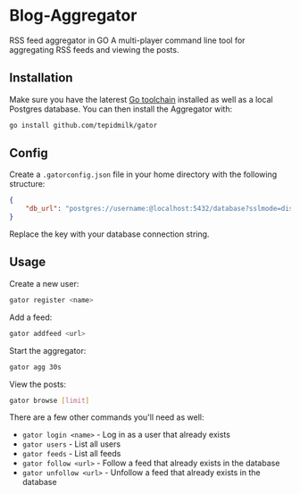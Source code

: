 # Blog-Aggregator
RSS feed aggregator in GO
A multi-player command line tool for aggregating RSS feeds and viewing the posts.

## Installation

Make sure you have the laterest [Go toolchain](https://golang.org/dl/) installed as well as a local Postgres database. You can then install the Aggregator with:

```bash 
go install github.com/tepidmilk/gator 
```

## Config 

Create a `.gatorconfig.json` file in your home directory with the following structure:

```json
{
    "db_url": "postgres://username:@localhost:5432/database?sslmode=disable"
}
```

Replace the key with your database connection string.

## Usage

Create a new user:

```bash
gator register <name>
```

Add a feed:

```bash
gator addfeed <url>
```

Start the aggregator:

```bash
gator agg 30s
```

View the posts:

```bash
gator browse [limit]
```

There are a few other commands you'll need as well:

- `gator login <name>` - Log in as a user that already exists
- `gator users` - List all users
- `gator feeds` - List all feeds
- `gator follow <url>` - Follow a feed that already exists in the database
- `gator unfollow <url>` - Unfollow a feed that already exists in the database
